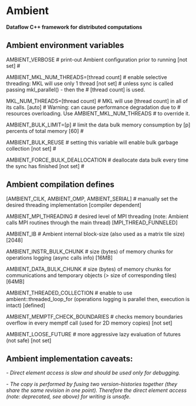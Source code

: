 Ambient
=======
**Dataflow C++ framework for distributed computations**

## Ambient environment variables

AMBIENT_VERBOSE                             # print-out Ambient configuration prior to running
[not set]                                   #
                                            
AMBIENT_MKL_NUM_THREADS=[thread count]      # enable selective threading: MKL will use only 1 thread 
[not set]                                   # unless sync is called passing mkl_parallel() - then the
                                            # [thread count] is used.
                                            
MKL_NUM_THREADS=[thread count]              # MKL will use [thread count] in all of its calls.
[auto]                                      # Warning: can cause performance degradation due to
                                            # resources overloading. Use AMBIENT_MKL_NUM_THREADS 
                                            # to override it.
                                            
AMBIENT_BULK_LIMIT=[p]                      # limit the data bulk memory consumption by [p] percents of total memory
[60]                                        #
                                            
AMBIENT_BULK_REUSE                          # setting this variable will enable bulk garbage collection
[not set]                                   #
                                            
AMBIENT_FORCE_BULK_DEALLOCATION             # deallocate data bulk every time the sync has finished
[not set]                                   #


## Ambient compilation defines

[AMBIENT_CILK, AMBIENT_OMP, AMBIENT_SERIAL] # manually set the desired threading implementation
[compiler dependent]

AMBIENT_MPI_THREADING                       # desired level of MPI threading (note: Ambient calls MPI routines through the main thread)
[MPI_THREAD_FUNNELED]                       
                                            
AMBIENT_IB                                  # Ambient internal block-size (also used as a matrix tile size)
[2048]                                      
                                            
AMBIENT_INSTR_BULK_CHUNK                    # size (bytes) of memory chunks for operations logging (async calls info)
[16MB]                                      
                                            
AMBIENT_DATA_BULK_CHUNK                     # size (bytes) of memory chunks for communications and temporary objects (> size of corresponding tiles)
[64MB]                                      
                                            
AMBIENT_THREADED_COLLECTION                 # enable to use ambient::threaded_loop_for (operations logging is parallel then, execution is intact)
[defined]                                   
                                            
AMBIENT_MEMPTF_CHECK_BOUNDARIES             # checks memory boundaries overflow in every memptf call (used for 2D memory copies)
[not set]                                   
                                            
AMBIENT_LOOSE_FUTURE                        # more aggressive lazy evaluation of futures (not safe)
[not set]


## Ambient implementation caveats:

*- Direct element access is slow and should be used only for debugging.*

*- The copy is performed by fusing two version-histories together (they share the same revision in one point).
  Therefore the direct element access (note: deprecated, see above) for writing is unsafe.*
